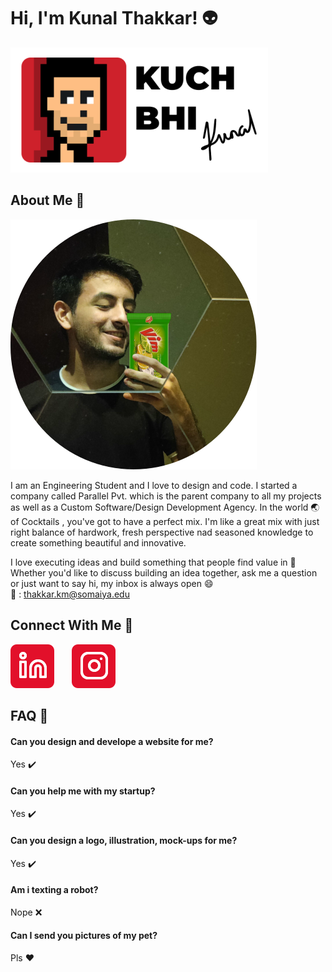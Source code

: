 # Hi, I'm Kunal Thakkar! :alien:
![Logo](assets/logo.svg)
## About Me 🚀
![itsme](assets/ItsMe.svg)

I am an Engineering Student and I love to design and code. I started a company called Parallel Pvt. which is the parent company to all my projects as well as a Custom Software/Design Development Agency. In the world :earth_asia: of Cocktails , you've got to have a perfect mix. I'm like a great mix with just right balance of hardwork, fresh perspective nad seasoned knowledge to create something beautiful and innovative.

I love executing ideas and build something that people find value in :sunflower:
Whether you'd like to discuss building an idea together, ask me a question or just want to say hi, my inbox is always open :smile:</br>
:love_letter: : thakkar.km@somaiya.edu

## Connect With Me :link:
[![linkedin](assets/linkedin.svg)](https://www.linkedin.com/in/kunal-thakkar-parallelpvt) &nbsp; &nbsp; &nbsp;
[![instagram](assets/instagram.svg)](https://www.instagram.com/kuchbhikunal) 

## FAQ :thought_balloon:

#### Can you design and develope a website for me?
Yes :heavy_check_mark:

#### Can you help me with my startup?
Yes :heavy_check_mark:

#### Can you design a logo, illustration, mock-ups for me?
Yes :heavy_check_mark:

#### Am i texting a robot?
Nope :x:

#### Can I send you pictures of my pet?
Pls :heart:


  


